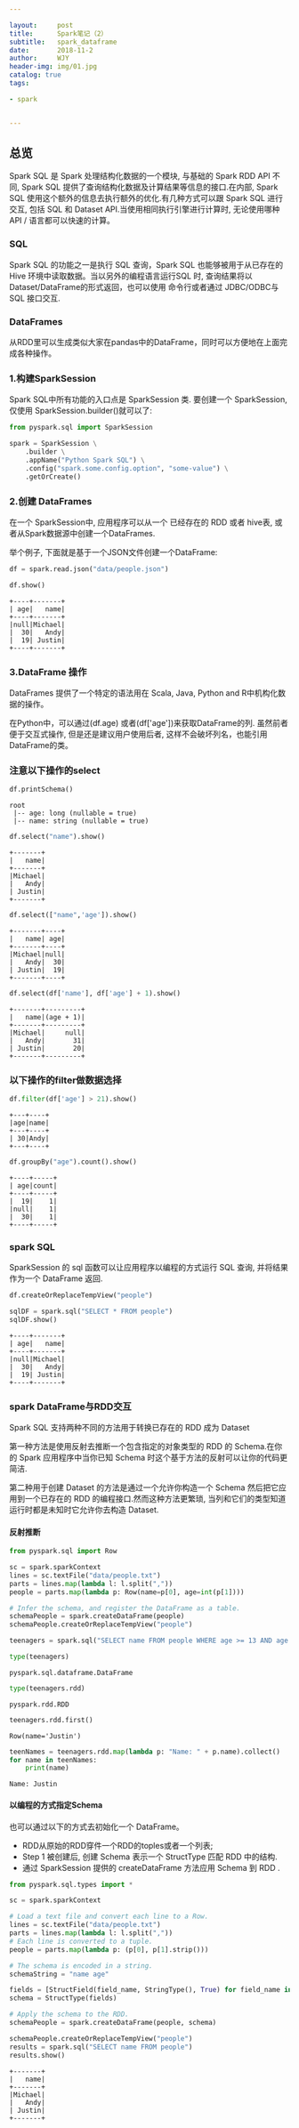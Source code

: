 ```yaml
---

layout:     post
title:      Spark笔记（2）
subtitle:   spark_dataframe
date:       2018-11-2
author:     WJY
header-img: img/01.jpg
catalog: true
tags:

- spark


---
```

## 总览
Spark SQL 是 Spark 处理结构化数据的一个模块, 与基础的 Spark RDD API 不同, Spark SQL 提供了查询结构化数据及计算结果等信息的接口.在内部, Spark SQL 使用这个额外的信息去执行额外的优化.有几种方式可以跟 Spark SQL 进行交互, 包括 SQL 和 Dataset API.当使用相同执行引擎进行计算时, 无论使用哪种 API / 语言都可以快速的计算。

### SQL
Spark SQL 的功能之一是执行 SQL 查询，Spark SQL 也能够被用于从已存在的 Hive 环境中读取数据。当以另外的编程语言运行SQL 时, 查询结果将以 Dataset/DataFrame的形式返回，也可以使用 命令行或者通过 JDBC/ODBC与 SQL 接口交互.

### DataFrames
从RDD里可以生成类似大家在pandas中的DataFrame，同时可以方便地在上面完成各种操作。

### 1.构建SparkSession
Spark SQL中所有功能的入口点是 SparkSession 类. 要创建一个 SparkSession, 仅使用 SparkSession.builder()就可以了:


```python
from pyspark.sql import SparkSession

spark = SparkSession \
    .builder \
    .appName("Python Spark SQL") \
    .config("spark.some.config.option", "some-value") \
    .getOrCreate()
```

### 2.创建 DataFrames

在一个 SparkSession中, 应用程序可以从一个 已经存在的 RDD 或者 hive表, 或者从Spark数据源中创建一个DataFrames.

举个例子, 下面就是基于一个JSON文件创建一个DataFrame:


```python
df = spark.read.json("data/people.json")
```


```python
df.show()
```

    +----+-------+
    | age|   name|
    +----+-------+
    |null|Michael|
    |  30|   Andy|
    |  19| Justin|
    +----+-------+



### 3.DataFrame 操作

DataFrames 提供了一个特定的语法用在 Scala, Java, Python and R中机构化数据的操作。

在Python中，可以通过(df.age) 或者(df['age'])来获取DataFrame的列. 虽然前者便于交互式操作, 但是还是建议用户使用后者, 这样不会破坏列名，也能引用DataFrame的类。

### 注意以下操作的select


```python
df.printSchema()
```

    root
     |-- age: long (nullable = true)
     |-- name: string (nullable = true)




```python
df.select("name").show()
```

    +-------+
    |   name|
    +-------+
    |Michael|
    |   Andy|
    | Justin|
    +-------+




```python
df.select(["name",'age']).show()
```

    +-------+----+
    |   name| age|
    +-------+----+
    |Michael|null|
    |   Andy|  30|
    | Justin|  19|
    +-------+----+




```python
df.select(df['name'], df['age'] + 1).show()
```

    +-------+---------+
    |   name|(age + 1)|
    +-------+---------+
    |Michael|     null|
    |   Andy|       31|
    | Justin|       20|
    +-------+---------+



### 以下操作的filter做数据选择


```python
df.filter(df['age'] > 21).show()
```

    +---+----+
    |age|name|
    +---+----+
    | 30|Andy|
    +---+----+




```python
df.groupBy("age").count().show()
```

    +----+-----+
    | age|count|
    +----+-----+
    |  19|    1|
    |null|    1|
    |  30|    1|
    +----+-----+





### spark SQL

SparkSession 的 sql 函数可以让应用程序以编程的方式运行 SQL 查询, 并将结果作为一个 DataFrame 返回.


```python
df.createOrReplaceTempView("people")

sqlDF = spark.sql("SELECT * FROM people")
sqlDF.show()
```

    +----+-------+
    | age|   name|
    +----+-------+
    |null|Michael|
    |  30|   Andy|
    |  19| Justin|
    +----+-------+



### spark DataFrame与RDD交互
Spark SQL 支持两种不同的方法用于转换已存在的 RDD 成为 Dataset

第一种方法是使用反射去推断一个包含指定的对象类型的 RDD 的 Schema.在你的 Spark 应用程序中当你已知 Schema 时这个基于方法的反射可以让你的代码更简洁.

第二种用于创建 Dataset 的方法是通过一个允许你构造一个 Schema 然后把它应用到一个已存在的 RDD 的编程接口.然而这种方法更繁琐, 当列和它们的类型知道运行时都是未知时它允许你去构造 Dataset.

#### 反射推断


```python
from pyspark.sql import Row

sc = spark.sparkContext
lines = sc.textFile("data/people.txt")
parts = lines.map(lambda l: l.split(","))
people = parts.map(lambda p: Row(name=p[0], age=int(p[1])))

# Infer the schema, and register the DataFrame as a table.
schemaPeople = spark.createDataFrame(people)
schemaPeople.createOrReplaceTempView("people")
```


```python
teenagers = spark.sql("SELECT name FROM people WHERE age >= 13 AND age <= 19")
```


```python
type(teenagers)
```




    pyspark.sql.dataframe.DataFrame




```python
type(teenagers.rdd)
```




    pyspark.rdd.RDD




```python
teenagers.rdd.first()
```




    Row(name='Justin')




```python
teenNames = teenagers.rdd.map(lambda p: "Name: " + p.name).collect()
for name in teenNames:
    print(name)
```

    Name: Justin


#### 以编程的方式指定Schema

也可以通过以下的方式去初始化一个 DataFrame。

* RDD从原始的RDD穿件一个RDD的toples或者一个列表;
* Step 1 被创建后, 创建 Schema 表示一个 StructType 匹配 RDD 中的结构.
* 通过 SparkSession 提供的 createDataFrame 方法应用 Schema 到 RDD .


```python
from pyspark.sql.types import *

sc = spark.sparkContext

# Load a text file and convert each line to a Row.
lines = sc.textFile("data/people.txt")
parts = lines.map(lambda l: l.split(","))
# Each line is converted to a tuple.
people = parts.map(lambda p: (p[0], p[1].strip()))

# The schema is encoded in a string.
schemaString = "name age"

fields = [StructField(field_name, StringType(), True) for field_name in schemaString.split()]
schema = StructType(fields)

# Apply the schema to the RDD.
schemaPeople = spark.createDataFrame(people, schema)
```


```python
schemaPeople.createOrReplaceTempView("people")
results = spark.sql("SELECT name FROM people")
results.show()
```

    +-------+
    |   name|
    +-------+
    |Michael|
    |   Andy|
    | Justin|
    +-------+



